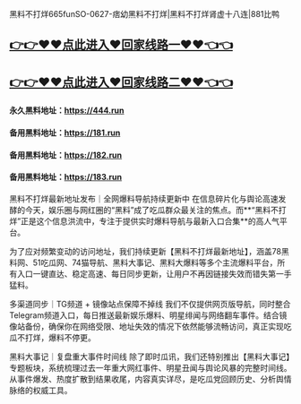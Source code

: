 黑料不打烊665funSO-0627-痞幼黑料不打烊|黑料不打烊肾虚十八连|881比鸭

## [👉👉♥♥点此进入♥回家线路一♥♥👈👈](https://unpkg.com/182run/index.html)
## [👉👉♥♥点此进入♥回家线路二♥♥👈👈](https://unpkg.com/182-1run/index.html)

#### 永久黑料地址：https://444.run
#### 备用黑料地址：https://181.run
#### 备用黑料地址：https://182.run
#### 备用黑料地址：https://183.run

黑料不打烊最新地址发布｜全网爆料导航持续更新中
在信息碎片化与舆论高速发酵的今天，娱乐圈与网红圈的“黑料”成了吃瓜群众最关注的焦点。而**“黑料不打烊”正是这个信息洪流中，专注于提供实时爆料导航与最新入口合集**的高人气平台。

为了应对频繁变动的访问地址，我们持续更新【黑料不打烊最新地址】，涵盖78黑料网、51吃瓜网、74猫导航、黑料大事记、黑料大爆料等多个主流爆料平台，所有入口一键直达、稳定高速、每日同步更新，让用户不再因链接失效而错失第一手猛料。

多渠道同步｜TG频道 + 镜像站点保障不掉线
我们不仅提供网页版导航，同时整合Telegram频道入口，每日推送最新娱乐爆料、明星绯闻与网络翻车事件。结合镜像站备份，确保你在网络受限、地址失效的情况下依然能够流畅访问，真正实现吃瓜不打烊，爆料不停更。

黑料大事记｜复盘重大事件时间线
除了即时瓜讯，我们还特别推出【黑料大事记】专题板块，系统梳理过去一年重大网红事件、明星丑闻与舆论风暴的完整时间线。从事件爆发、热度扩散到结果收尾，内容真实详尽，是吃瓜党回顾历史、分析舆情脉络的权威工具。
